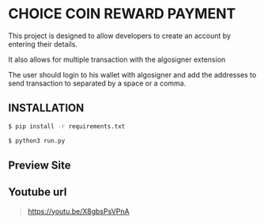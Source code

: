 # CHOICE COIN REWARD PAYMENT

This project is designed to allow developers to create an account by entering their details.

It also allows for multiple transaction with the algosigner extension

The user should login to his wallet with algosigner and add the addresses to send transaction to separated by a space or a comma.

## INSTALLATION

```sh
$ pip install -r requirements.txt
```

```sh
$ python3 run.py
```

## Preview Site

>

## Youtube url

> https://youtu.be/X8gbsPsVPnA
